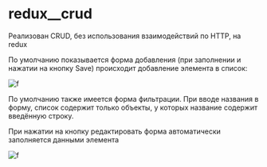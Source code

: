 # redux__crud

Реализован CRUD, без использования взаимодействий по HTTP, на redux

По умолчанию показывается форма добавления (при заполнении и нажатии на кнопку Save) происходит добавление элемента в список:

![f](https://github.com/netology-code/ra16-homeworks/raw/master/redux/editing/assets/add.png)

По умолчанию также имеется форма фильтрации. При вводе названия в форму, список содержит только объекты, у которых название содержит введённую строку.


При нажатии на кнопку редактировать форма автоматически заполняется данными элемента

![f](https://github.com/netology-code/ra16-homeworks/raw/master/redux/editing/assets/edit.png)
